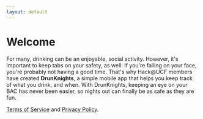 ```yaml
---
layout: default
---
```


# [](#main-header)Welcome

For many, drinking can be an enjoyable, social activity. However, it's important to keep tabs on your safety, as well: If you're falling on your face, you're probably not having a good time. That's why Hack@UCF members have created **DrunKnights**, a simple mobile app that helps you keep track of what you drink, and when. With DrunKnights, keeping an eye on your BAC has never been easier, so nights out can finally be as safe as they are fun.


[Terms of Service](terms-of-service) and [Privacy Policy](privacy-policy).
